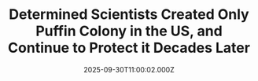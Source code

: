 ---
title: "Determined Scientists Created Only Puffin Colony in the US, and Continue to Protect it Decades Later"
date: 2025-09-30T11:00:02.000Z
category: Human Kindness
externalLink: "https://www.goodnewsnetwork.org/determined-scientists-created-only-puffin-colony-in-the-us-and-continue-to-protect-it-decades-later/"
image: ""
excerpt: "For 50 years, the state of Maine has drawn worldwide attention for its efforts to restore a puffin colony, an effort that has brought controversy, hope, and a cottage industry you have to see to believe. Featured recently on the PBS News Hour, it’s a story that begins back in 1973 when a young ornithologist […] The post Determined Scientists…"
---